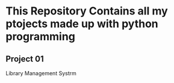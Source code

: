 # This Repository Contains all my ptojects made up with python programming

## Project 01

Library Management Systrm
